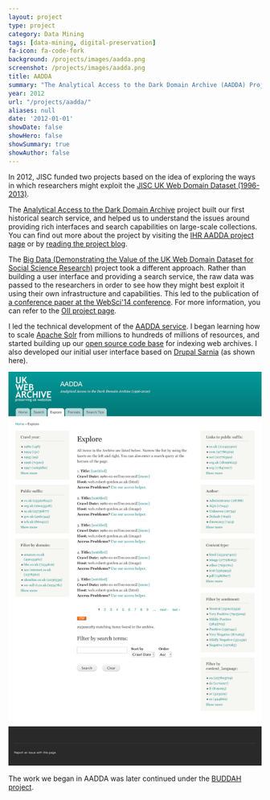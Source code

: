 ```yaml
---
layout: project
type: project
category: Data Mining
tags: [data-mining, digital-preservation]
fa-icon: fa-code-fork
background: /projects/images/aadda.png
screenshot: /projects/images/aadda.png
title: AADDA
summary: "The Analytical Access to the Dark Domain Archive (AADDA) Project."
year: 2012
url: "/projects/aadda/"
aliases: null
date: '2012-01-01'
showDate: false
showHero: false
showSummary: true
showAuthor: false
---
```


In 2012, JISC funded two projects based on the idea of exploring the ways in which researchers might exploit the [JISC UK Web Domain Dataset (1996-2013)][2].

The [Analytical Access to the Dark Domain Archive][1] project built our first historical search service, and helped us to understand the issues around providing rich interfaces and search capabilities on large-scale collections. You can find out more about the project by visiting the [IHR AADDA project page][4] or by [reading the project blog][5].

The [Big Data (Demonstrating the Value of the UK Web Domain Dataset for Social Science Research)][3] project took a different approach. Rather than building a user interface and providing a search service, the raw data was passed to the researchers in order to see how they might best exploit it using their own infrastructure and capabilities. This led to the publication of [a conference paper at the WebSci'14 conference][7]. For more information, you can refer to the [OII project page][6].

I led the technical development of the [AADDA service][9]. I began learning how to scale [Apache Solr][10] from millions to hundreds of millions of resources, and started building up our [open source code base](/projects/webarchive-discovery/) for indexing web archives. I also developed our initial user interface based on [Drupal Sarnia][8] (as shown here).

![](aadda.png)

The work we began in AADDA was later continued under the [BUDDAH project](/projects/buddah/).

[1]: http://www.webarchive.org.uk/wayback/archive/20140614000820/http://www.jisc.ac.uk/whatwedo/programmes/preservation/AADDA.aspx
[2]: http://data.webarchive.org.uk/opendata/ukwa.ds.2/
[3]: http://www.webarchive.org.uk/wayback/archive/20140614062452/http://www.jisc.ac.uk/whatwedo/programmes/preservation/BigData.aspx
[4]: http://www.history.ac.uk/projects/digital/AADDA
[5]: http://domaindarkarchive.blogspot.co.uk/
[6]: http://www.oii.ox.ac.uk/research/projects/?id=88
[7]: http://arxiv.org/abs/1405.2856
[8]: https://www.drupal.org/project/sarnia
[9]: http://www.webarchive.org.uk/aadda-discovery/
[10]: http://lucene.apache.org/solr/
